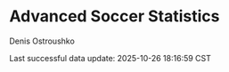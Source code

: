 # Advanced Soccer Statistics
Denis Ostroushko

<!-- gfm -->

Last successful data update: 2025-10-26 18:16:59 CST
